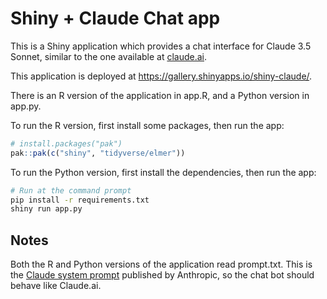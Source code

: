 Shiny + Claude Chat app
=======================

This is a Shiny application which provides a chat interface for Claude 3.5 Sonnet, similar to the one available at [claude.ai](https://claude.ai/).

This application is deployed at https://gallery.shinyapps.io/shiny-claude/.

There is an R version of the application in app.R, and a Python version in app.py.

To run the R version, first install some packages, then run the app:

```R
# install.packages("pak")
pak::pak(c("shiny", "tidyverse/elmer"))
```


To run the Python version, first install the dependencies, then run the app:

```bash
# Run at the command prompt
pip install -r requirements.txt
shiny run app.py
```


## Notes

Both the R and Python versions of the application read prompt.txt. This is the [Claude system prompt](https://docs.anthropic.com/en/release-notes/system-prompts#sept-9th-2024) published by Anthropic, so the chat bot should behave like Claude.ai.
